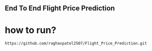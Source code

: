 ## End To End Flight Price Prediction

# how to run?
```bash
https://github.com/raghavpatel2507/Flight_Price_Prediction.git
```
